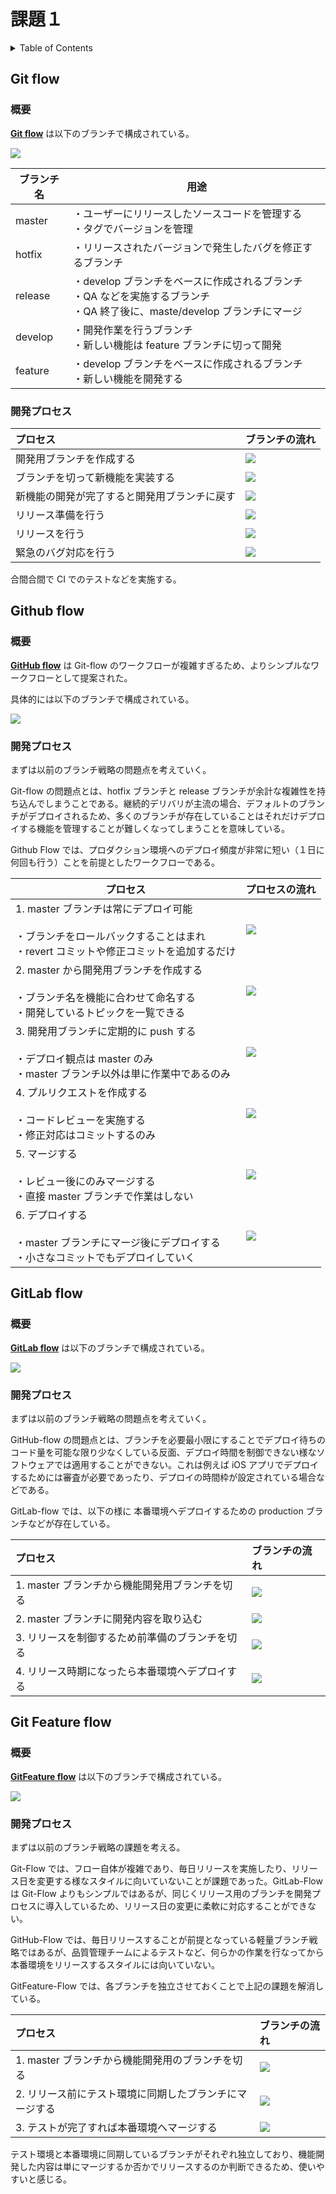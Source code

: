 # 課題１

<!-- START doctoc generated TOC please keep comment here to allow auto update -->
<!-- DON'T EDIT THIS SECTION, INSTEAD RE-RUN doctoc TO UPDATE -->
<details>
<summary>Table of Contents</summary>

- [Git flow](#git-flow)
  - [概要](#%E6%A6%82%E8%A6%81)
  - [開発プロセス](#%E9%96%8B%E7%99%BA%E3%83%97%E3%83%AD%E3%82%BB%E3%82%B9)
- [Github flow](#github-flow)
  - [概要](#%E6%A6%82%E8%A6%81-1)
  - [開発プロセス](#%E9%96%8B%E7%99%BA%E3%83%97%E3%83%AD%E3%82%BB%E3%82%B9-1)
- [GitLab flow](#gitlab-flow)
  - [概要](#%E6%A6%82%E8%A6%81-2)
  - [開発プロセス](#%E9%96%8B%E7%99%BA%E3%83%97%E3%83%AD%E3%82%BB%E3%82%B9-2)
- [Git Feature flow](#git-feature-flow)
  - [概要](#%E6%A6%82%E8%A6%81-3)
  - [開発プロセス](#%E9%96%8B%E7%99%BA%E3%83%97%E3%83%AD%E3%82%BB%E3%82%B9-3)

</details>
<!-- END doctoc generated TOC please keep comment here to allow auto update -->

## Git flow

### 概要

[**Git flow**](https://nvie.com/posts/a-successful-git-branching-model/) は以下のブランチで構成されている。

![](assets/git-flow.drawio.svg)

| ブランチ名 | 用途                                                                                                                           |
| ---------- | ------------------------------------------------------------------------------------------------------------------------------ |
| master     | ・ユーザーにリリースしたソースコードを管理する<br>・タグでバージョンを管理                                                     |
| hotfix     | ・リリースされたバージョンで発生したバグを修正するブランチ                                                                     |
| release    | ・develop ブランチをベースに作成されるブランチ<br>・QA などを実施するブランチ<br>・QA 終了後に、maste/develop ブランチにマージ |
| develop    | ・開発作業を行うブランチ<br>・新しい機能は feature ブランチに切って開発                                                        |
| feature    | ・develop ブランチをベースに作成されるブランチ<br>・新しい機能を開発する                                                       |

### 開発プロセス

| プロセス                                     | ブランチの流れ                            |
| :------------------------------------------- | :---------------------------------------- |
| 開発用ブランチを作成する                     | ![](assets/git-flow-process-1.drawio.svg) |
| ブランチを切って新機能を実装する             | ![](assets/git-flow-process-2.drawio.svg) |
| 新機能の開発が完了すると開発用ブランチに戻す | ![](assets/git-flow-process-3.drawio.svg) |
| リリース準備を行う                           | ![](assets/git-flow-process-4.drawio.svg) |
| リリースを行う                               | ![](assets/git-flow-process-5.drawio.svg) |
| 緊急のバグ対応を行う                         | ![](assets/git-flow-process-6.drawio.svg) |

合間合間で CI でのテストなどを実施する。

## Github flow

### 概要

[**GitHub flow**](http://scottchacon.com/2011/08/31/github-flow.html) は Git-flow のワークフローが複雑すぎるため、よりシンプルなワークフローとして提案された。

具体的には以下のブランチで構成されている。

![](assets/github-flow.drawio.svg)

### 開発プロセス

まずは以前のブランチ戦略の問題点を考えていく。

Git-flow の問題点とは、hotfix ブランチと release ブランチが余計な複雑性を持ち込んでしまうことである。継続的デリバリが主流の場合、デフォルトのブランチがデプロイされるため、多くのブランチが存在していることはそれだけデプロイする機能を管理することが難しくなってしまうことを意味している。

Github Flow では、プロダクション環境へのデプロイ頻度が非常に短い（１日に何回も行う）ことを前提としたワークフローである。

| プロセス                                                                                                                            | プロセスの流れ                               |
| ----------------------------------------------------------------------------------------------------------------------------------- | -------------------------------------------- |
| 1. master ブランチは常にデプロイ可能<br><br>・ブランチをロールバックすることはまれ<br>・revert コミットや修正コミットを追加するだけ | ![](assets/github-flow-process-1.drawio.svg) |
| 2. master から開発用ブランチを作成する<br><br>・ブランチ名を機能に合わせて命名する<br>・開発しているトピックを一覧できる            | ![](assets/github-flow-process-2.drawio.svg) |
| 3. 開発用ブランチに定期的に push する<br><br>・デプロイ観点は master のみ<br>・master ブランチ以外は単に作業中であるのみ            | ![](assets/github-flow-process-3.drawio.svg) |
| 4. プルリクエストを作成する<br><br>・コードレビューを実施する<br>・修正対応はコミットするのみ                                       | ![](assets/github-flow-process-3.drawio.svg) |
| 5. マージする<br><br>・レビュー後にのみマージする<br>・直接 master ブランチで作業はしない                                           | ![](assets/github-flow-process-5.drawio.svg) |
| 6. デプロイする<br><br>・master ブランチにマージ後にデプロイする<br>・小さなコミットでもデプロイしていく                            | ![](assets/github-flow-process-5.drawio.svg) |

## GitLab flow

### 概要

[**GitLab flow**](https://postd.cc/gitlab-flow/) は以下のブランチで構成されている。

![](assets/gitlab-flow.drawio.svg)

### 開発プロセス

まずは以前のブランチ戦略の問題点を考えていく。

GitHub-flow の問題点とは、ブランチを必要最小限にすることでデプロイ待ちのコード量を可能な限り少なくしている反面、デプロイ時間を制御できない様なソフトウェアでは適用することができない。これは例えば iOS アプリでデプロイするためには審査が必要であったり、デプロイの時間枠が設定されている場合などである。

GitLab-flow では、以下の様に 本番環境へデプロイするための production ブランチなどが存在している。

| プロセス                                        | ブランチの流れ                               |
| :---------------------------------------------- | :------------------------------------------- |
| 1. master ブランチから機能開発用ブランチを切る  | ![](assets/gitlab-flow-process-1.drawio.svg) |
| 2. master ブランチに開発内容を取り込む          | ![](assets/gitlab-flow-process-2.drawio.svg) |
| 3. リリースを制御するため前準備のブランチを切る | ![](assets/gitlab-flow-process-3.drawio.svg) |
| 4. リリース時期になったら本番環境へデプロイする | ![](assets/gitlab-flow-process-4.drawio.svg) |

## Git Feature flow

### 概要

[**GitFeature flow**](https://developers.gnavi.co.jp/entry/GitFeatureFlow/koyama) は以下のブランチで構成されている。

![](assets/gitfeature-flow.drawio.svg)

### 開発プロセス

まずは以前のブランチ戦略の課題を考える。

Git-Flow では、フロー自体が複雑であり、毎日リリースを実施したり、リリース日を変更する様なスタイルに向いていないことが課題であった。GitLab-Flow は Git-Flow よりもシンプルではあるが、同じくリリース用のブランチを開発プロセスに導入しているため、リリース日の変更に柔軟に対応することができない。

GitHub-Flow では、毎日リリースすることが前提となっている軽量ブランチ戦略ではあるが、品質管理チームによるテストなど、何らかの作業を行なってから本番環境をリリースするスタイルには向いていない。

GitFeature-Flow では、各ブランチを独立させておくことで上記の課題を解消している。

| プロセス                                                | ブランチの流れ                                   |
| :------------------------------------------------------ | :----------------------------------------------- |
| 1. master ブランチから機能開発用のブランチを切る        | ![](assets/gitfeature-flow-process-1.drawio.svg) |
| 2. リリース前にテスト環境に同期したブランチにマージする | ![](assets/gitfeature-flow-process-2.drawio.svg) |
| 3. テストが完了すれば本番環境へマージする               | ![](assets/gitfeature-flow-process-3.drawio.svg) |

テスト環境と本番環境に同期しているブランチがそれぞれ独立しており、機能開発した内容は単にマージするか否かでリリースするのか判断できるため、使いやすいと感じる。
